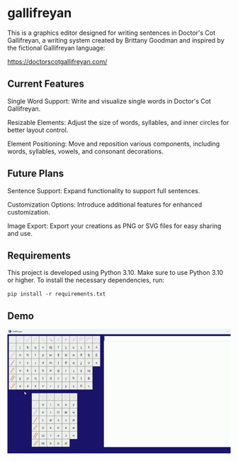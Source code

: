 # gallifreyan
This is a graphics editor designed for writing sentences in Doctor's Cot Gallifreyan, a writing system created by Brittany Goodman and inspired by the fictional Gallifreyan language:

https://doctorscotgallifreyan.com/ 

## Current Features
Single Word Support: Write and visualize single words in Doctor's Cot Gallifreyan.

Resizable Elements: Adjust the size of words, syllables, and inner circles for better layout control.

Element Positioning: Move and reposition various components, including words, syllables, vowels, and consonant decorations.

## Future Plans

Sentence Support: Expand functionality to support full sentences.

Customization Options: Introduce additional features for enhanced customization.

Image Export: Export your creations as PNG or SVG files for easy sharing and use.

## Requirements

This project is developed using Python 3.10. Make sure to use Python 3.10 or higher. To install the necessary dependencies, run:
```
pip install -r requirements.txt
```

## Demo
![demo](https://github.com/katekorobova/gallifreyan/blob/main/demo.gif)
